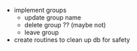 - implement groups
  - update group name
  - delete group ?? (maybe not)
  - leave group
- create routines to clean up db for safety
